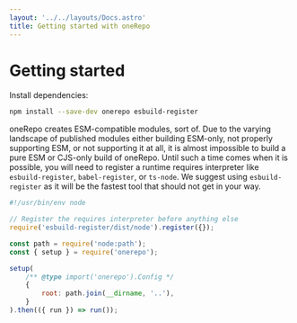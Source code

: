 ```yaml
---
layout: '../../layouts/Docs.astro'
title: Getting started with oneRepo
---
```


# Getting started

Install dependencies:

```sh npm2yarn
npm install --save-dev onerepo esbuild-register
```

oneRepo creates ESM-compatible modules, sort of. Due to the varying landscape of published modules either building ESM-only, not properly supporting ESM, or not supporting it at all, it is almost impossible to build a pure ESM or CJS-only build of oneRepo. Until such a time comes when it is possible, you will need to register a runtime requires interpreter like `esbuild-register`, `babel-register`, or `ts-node`. We suggest using `esbuild-register` as it will be the fastest tool that should not get in your way.

```js title="./bin/one.cjs"
#!/usr/bin/env node

// Register the requires interpreter before anything else
require('esbuild-register/dist/node').register({});

const path = require('node:path');
const { setup } = require('onerepo');

setup(
	/** @type import('onerepo').Config */
	{
		root: path.join(__dirname, '..'),
	}
).then(({ run }) => run());
```
